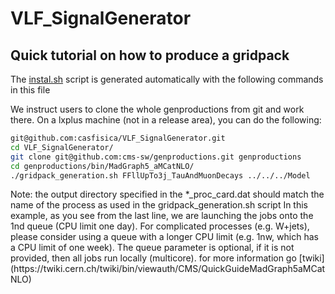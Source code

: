 <!-- To automatic generation of install.sh: All no code lines must start with #, <par>, * , or contain # -->
# VLF_SignalGenerator

<!-- Comments -->

## Quick tutorial on how to produce a gridpack
<par> The [instal.sh](./install.sh) script is generated automatically with the following commands in this file</par>

<par>We instruct users to clone the whole genproductions from git and work there. On a lxplus machine (not in a release area), you can do the following:</par>

```bash
git@github.com:casfisica/VLF_SignalGenerator.git
cd VLF_SignalGenerator/
git clone git@github.com:cms-sw/genproductions.git genproductions
cd genproductions/bin/MadGraph5_aMCatNLO/
./gridpack_generation.sh FFllUpTo3j_TauAndMuonDecays ../../../Model 
```

<par>
  Note: the output directory specified in the *_proc_card.dat should match the name of the process as used in the gridpack_generation.sh script 
In this example, as you see from the last line, we are launching the jobs onto the 1nd queue (CPU limit one day). For complicated processes (e.g. W+jets), please consider using a queue with a longer CPU limit (e.g. 1nw, which has a CPU limit of one week). The queue parameter is optional, if it is not provided, then all jobs run locally (multicore). 
  for more information go [twiki](https://twiki.cern.ch/twiki/bin/viewauth/CMS/QuickGuideMadGraph5aMCatNLO)
</par>

